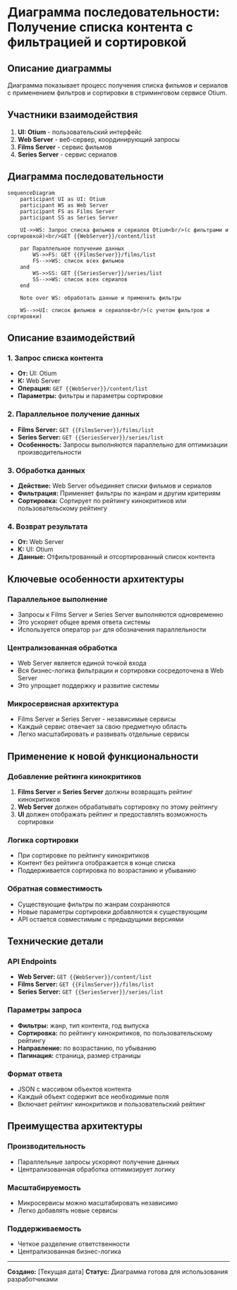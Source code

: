 # Диаграмма последовательности: Получение списка контента с фильтрацией и сортировкой

## Описание диаграммы

Диаграмма показывает процесс получения списка фильмов и сериалов с применением фильтров и сортировки в стриминговом сервисе Otium.

## Участники взаимодействия

1. **UI: Otium** - пользовательский интерфейс
2. **Web Server** - веб-сервер, координирующий запросы
3. **Films Server** - сервис фильмов
4. **Series Server** - сервис сериалов

## Диаграмма последовательности

```mermaid
sequenceDiagram
    participant UI as UI: Otium
    participant WS as Web Server
    participant FS as Films Server
    participant SS as Series Server
    
    UI->>WS: Запрос списка фильмов и сериалов Otium<br/>(с фильтрами и сортировкой)<br/>GET {{WebServer}}/content/list
    
    par Параллельное получение данных
        WS->>FS: GET {{FilmsServer}}/films/list
        FS-->>WS: список всех фильмов
    and
        WS->>SS: GET {{SeriesServer}}/series/list
        SS-->>WS: список всех сериалов
    end
    
    Note over WS: обработать данные и применить фильтры
    
    WS-->>UI: список фильмов и сериалов<br/>(с учетом фильтров и сортировки)
```

## Описание взаимодействий

### 1. Запрос списка контента
- **От:** UI: Otium
- **К:** Web Server
- **Операция:** `GET {{WebServer}}/content/list`
- **Параметры:** фильтры и параметры сортировки

### 2. Параллельное получение данных
- **Films Server:** `GET {{FilmsServer}}/films/list`
- **Series Server:** `GET {{SeriesServer}}/series/list`
- **Особенность:** Запросы выполняются параллельно для оптимизации производительности

### 3. Обработка данных
- **Действие:** Web Server объединяет списки фильмов и сериалов
- **Фильтрация:** Применяет фильтры по жанрам и другим критериям
- **Сортировка:** Сортирует по рейтингу кинокритиков или пользовательскому рейтингу

### 4. Возврат результата
- **От:** Web Server
- **К:** UI: Otium
- **Данные:** Отфильтрованный и отсортированный список контента

## Ключевые особенности архитектуры

### Параллельное выполнение
- Запросы к Films Server и Series Server выполняются одновременно
- Это ускоряет общее время ответа системы
- Используется оператор `par` для обозначения параллельности

### Централизованная обработка
- Web Server является единой точкой входа
- Вся бизнес-логика фильтрации и сортировки сосредоточена в Web Server
- Это упрощает поддержку и развитие системы

### Микросервисная архитектура
- Films Server и Series Server - независимые сервисы
- Каждый сервис отвечает за свою предметную область
- Легко масштабировать и развивать отдельные сервисы

## Применение к новой функциональности

### Добавление рейтинга кинокритиков
1. **Films Server** и **Series Server** должны возвращать рейтинг кинокритиков
2. **Web Server** должен обрабатывать сортировку по этому рейтингу
3. **UI** должен отображать рейтинг и предоставлять возможность сортировки

### Логика сортировки
- При сортировке по рейтингу кинокритиков
- Контент без рейтинга отображается в конце списка
- Поддерживается сортировка по возрастанию и убыванию

### Обратная совместимость
- Существующие фильтры по жанрам сохраняются
- Новые параметры сортировки добавляются к существующим
- API остается совместимым с предыдущими версиями

## Технические детали

### API Endpoints
- **Web Server:** `GET {{WebServer}}/content/list`
- **Films Server:** `GET {{FilmsServer}}/films/list`
- **Series Server:** `GET {{SeriesServer}}/series/list`

### Параметры запроса
- **Фильтры:** жанр, тип контента, год выпуска
- **Сортировка:** по рейтингу кинокритиков, по пользовательскому рейтингу
- **Направление:** по возрастанию, по убыванию
- **Пагинация:** страница, размер страницы

### Формат ответа
- JSON с массивом объектов контента
- Каждый объект содержит все необходимые поля
- Включает рейтинг кинокритиков и пользовательский рейтинг

## Преимущества архитектуры

### Производительность
- Параллельные запросы ускоряют получение данных
- Централизованная обработка оптимизирует логику

### Масштабируемость
- Микросервисы можно масштабировать независимо
- Легко добавлять новые сервисы

### Поддерживаемость
- Четкое разделение ответственности
- Централизованная бизнес-логика

---

**Создано:** [Текущая дата]
**Статус:** Диаграмма готова для использования разработчиками
